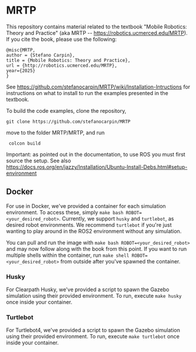 # MRTP
This repository contains material related to the textbook "Mobile Robotics: Theory and Practice" (aka MRTP -- https://robotics.ucmerced.edu/MRTP).
If you cite the book, please use the following:

    @misc{MRTP,
    author = {Stefano Carpin},
    title = {Mobile Robotics: Theory and Practice},
    url = {http://robotics.ucmerced.edu/MRTP},
    year={2025}
    } 

See https://github.com/stefanocarpin/MRTP/wiki/Installation-Intructions for instructions on what to install to run the examples presented in the textbook.

To build the code examples, clone the repository, 

    git clone https://github.com/stefanocarpin/MRTP

move to the folder MRTP/MRTP, and run

     colcon build
     
Important: as pointed out in the documentation, to use ROS you must first source the setup. See also https://docs.ros.org/en/jazzy/Installation/Ubuntu-Install-Debs.html#setup-environment

## Docker
For use in Docker, we've provided a container for each simulation environment. 
To access these, simply `make bash ROBOT=<your_desired_robot>`.
Currently, we support `husky` and `turtlebot`, as desired robot environments.
We recommend `turtlebot` if you're just wanting to play around in the ROS2 environment without any simulation.

You can pull and run the image with `make bash ROBOT=<your_desired_robot>` and may now follow along with the book from this point.
If you want to run multiple shells within the container, run `make shell ROBOT=<your_desired_robot>` from outside after you've spawned the container.

### Husky
For Clearpath Husky, we've provided a script to spawn the Gazebo simulation using their provided environment.
To run, execute `make husky` once inside your container.

### Turtlebot
For Turtlebot4, we've provided a script to spawn the Gazebo simulation using their provided environment.
To run, execute `make turtlebot` once inside your container.
